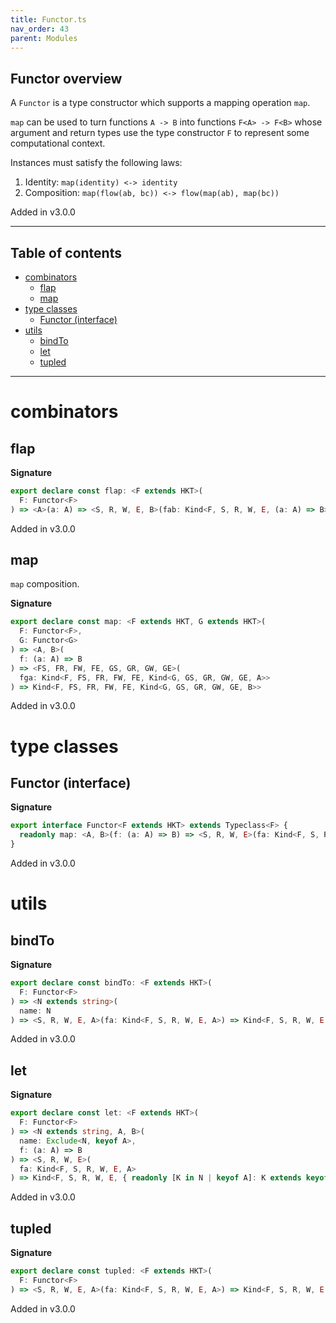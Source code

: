```yaml
---
title: Functor.ts
nav_order: 43
parent: Modules
---
```


## Functor overview

A `Functor` is a type constructor which supports a mapping operation `map`.

`map` can be used to turn functions `A -> B` into functions `F<A> -> F<B>` whose argument and return types use the type
constructor `F` to represent some computational context.

Instances must satisfy the following laws:

1. Identity: `map(identity) <-> identity`
2. Composition: `map(flow(ab, bc)) <-> flow(map(ab), map(bc))`

Added in v3.0.0

---

<h2 class="text-delta">Table of contents</h2>

- [combinators](#combinators)
  - [flap](#flap)
  - [map](#map)
- [type classes](#type-classes)
  - [Functor (interface)](#functor-interface)
- [utils](#utils)
  - [bindTo](#bindto)
  - [let](#let)
  - [tupled](#tupled)

---

# combinators

## flap

**Signature**

```ts
export declare const flap: <F extends HKT>(
  F: Functor<F>
) => <A>(a: A) => <S, R, W, E, B>(fab: Kind<F, S, R, W, E, (a: A) => B>) => Kind<F, S, R, W, E, B>
```

Added in v3.0.0

## map

`map` composition.

**Signature**

```ts
export declare const map: <F extends HKT, G extends HKT>(
  F: Functor<F>,
  G: Functor<G>
) => <A, B>(
  f: (a: A) => B
) => <FS, FR, FW, FE, GS, GR, GW, GE>(
  fga: Kind<F, FS, FR, FW, FE, Kind<G, GS, GR, GW, GE, A>>
) => Kind<F, FS, FR, FW, FE, Kind<G, GS, GR, GW, GE, B>>
```

Added in v3.0.0

# type classes

## Functor (interface)

**Signature**

```ts
export interface Functor<F extends HKT> extends Typeclass<F> {
  readonly map: <A, B>(f: (a: A) => B) => <S, R, W, E>(fa: Kind<F, S, R, W, E, A>) => Kind<F, S, R, W, E, B>
}
```

Added in v3.0.0

# utils

## bindTo

**Signature**

```ts
export declare const bindTo: <F extends HKT>(
  F: Functor<F>
) => <N extends string>(
  name: N
) => <S, R, W, E, A>(fa: Kind<F, S, R, W, E, A>) => Kind<F, S, R, W, E, { readonly [K in N]: A }>
```

Added in v3.0.0

## let

**Signature**

```ts
export declare const let: <F extends HKT>(
  F: Functor<F>
) => <N extends string, A, B>(
  name: Exclude<N, keyof A>,
  f: (a: A) => B
) => <S, R, W, E>(
  fa: Kind<F, S, R, W, E, A>
) => Kind<F, S, R, W, E, { readonly [K in N | keyof A]: K extends keyof A ? A[K] : B }>
```

Added in v3.0.0

## tupled

**Signature**

```ts
export declare const tupled: <F extends HKT>(
  F: Functor<F>
) => <S, R, W, E, A>(fa: Kind<F, S, R, W, E, A>) => Kind<F, S, R, W, E, readonly [A]>
```

Added in v3.0.0
